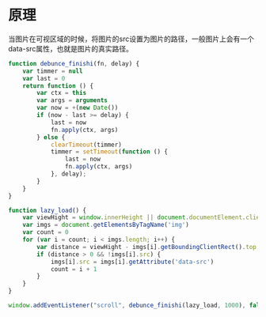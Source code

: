 <!--
 * @Descripttion: 
 * @version: 1.0.0
 * @Author: jimmiezhou
 * @Date: 2019-12-14 12:27:06
 * @LastEditors: jimmiezhou
 * @LastEditTime: 2019-12-14 12:29:51
 -->
# 原理

当图片在可视区域的时候，将图片的src设置为图片的路径，一般图片上会有一个data-src属性，也就是图片的真实路径。

```javascript
function debunce_finishi(fn, delay) {
    var timmer = null
    var last = 0
    return function () {
        var ctx = this
        var args = arguments
        var now = +(new Date())
        if (now - last >= delay) {
            last = now
            fn.apply(ctx, args)
        } else {
            clearTimeout(timmer)
            timmer = setTimeout(function () {
                last = now
                fn.apply(ctx, args)
            }, delay);
        }
    }
}
```

```javascript
function lazy_load() {
    var viewHight = window.innerHeight || document.documentElement.clientHeight
    var imgs = document.getElementsByTagName('img')
    var count = 0
    for (var i = count; i < imgs.length; i++) {
        var distance = viewHight - imgs[i].getBoundingClientRect().top
        if (distance > 0 && !imgs[i].src) {
            imgs[i].src = imgs[i].getAttribute('data-src')
            count = i + 1
        }
    }
}
```

```javascript
window.addEventListener("scroll", debunce_finishi(lazy_load, 1000), false)
```